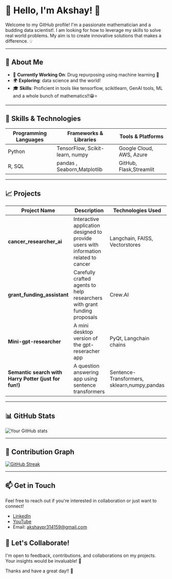 # 🌈 Hello, I'm Akshay! 👋
Welcome to my GitHub profile! I'm a passionate mathematician and a budding data scientist!. I am looking for how to leverage my skills to solve real world problems. My aim is to create innovative solutions that makes a difference. 💡

---

## 🌱 About Me
- 🔭 **Currently Working On**: Drug repurposing using machine learning 📜
- 🌍 **Exploring**: data science and the world!
- 🎓 **Skills**: Proficient in tools like tensorflow, scikitlearn, GenAI tools, ML and a whole bunch of mathematics!!😁⭐

---

## 🔧 Skills & Technologies

| **Programming Languages** | **Frameworks & Libraries**     | **Tools & Platforms**   |
|---------------------------|--------------------------------|-------------------------|
| Python                    | TensorFlow, Scikit-learn, numpy| Google Cloud, AWS, Azure|
| R, SQL                    | pandas , Seaborn,Matplotlib    | GitHub, Flask,Streamlit |
                            

---

## 📈 Projects

| **Project Name**           | **Description**                                                                     | **Technologies Used**         |
|----------------------------|-------------------------------------------------------------------------------------|-------------------------------|
| **cancer_researcher_ai**   | Interactive application designed to provide users with information related to cancer| Langchain, FAISS, Vectorstores|
| **grant_funding_assistant**| Carefully crafted agents to help researchers with grant funding proposals           | Crew.AI                       |
| **Mini-gpt-researcher**    | A mini desktop version of the gpt-reseracher app                                    | PyQt, Langchain chains        |  
| **Semantic search with  Harry Potter (just for fun!)**     | A question answering app using sentence transformers                         | Sentence-Transformers, sklearn,numpy,pandas  |
---

## 📊 GitHub Stats

![Your GitHub stats](https://github-readme-stats.vercel.app/api?username=dorcatz123&show_icons=true&theme=radical)

---

## 📆 Contribution Graph

[![GitHub Streak](https://github-readme-streak-stats.herokuapp.com/?user=dorcatz123&theme=radical)](https://git.io/streak-stats)

---

## 📫 Get in Touch
Feel free to reach out if you're interested in collaboration or just want to connect!

- [LinkedIn](https://www.linkedin.com/in/akshay-p-r-196181246/)
- [YouTube](https://www.youtube.com/@yellowmathboard)
- Email: akshaypr314159@gmail.com

## 🚀 Let's Collaborate!
I'm open to feedback, contributions, and collaborations on my projects. Your insights would be invaluable! 💬

Thanks and have a great day!! 🌟

